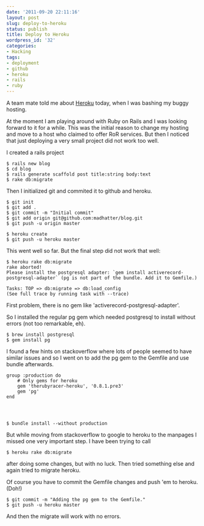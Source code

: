 ```yaml
---
date: '2011-09-20 22:11:16'
layout: post
slug: deploy-to-heroku
status: publish
title: Deploy to Heroku
wordpress_id: '32'
categories:
- Hacking
tags:
- deployment
- github
- heroku
- rails
- ruby
---
```


A team mate told me about [Heroku](http://heroku.com/) today, when I was bashing my buggy hosting.

At the moment I am playing around with Ruby on Rails and I was looking forward to it for a while. This was the initial reason to change my hosting and move to a host who claimed to offer RoR services. But then I noticed that just deploying a very small project did not work too well.

I created a rails project

    
    $ rails new blog
    $ cd blog
    $ rails generate scaffold post title:string body:text
    $ rake db:migrate


Then I initialized git and commited it to github and heroku.

    
    $ git init
    $ git add .
    $ git commit -m "Initial commit"
    $ git add origin git@github.com:madhatter/blog.git
    $ git push -u origin master
    
    $ heroku create
    $ git push -u heroku master


This went well so far. But the final step did not work that well:

    
    $ heroku rake db:migrate
    rake aborted!
    Please install the postgresql adapter: `gem install activerecord-postgresql-adapter` (pg is not part of the bundle. Add it to Gemfile.)
    
    Tasks: TOP => db:migrate => db:load_config
    (See full trace by running task with --trace)


First problem, there is no gem like 'activerecord-postgresql-adapter'.

So I installed the regular pg gem which needed postgresql to install without errors (not too remarkable, eh).

    
    $ brew install postgresql
    $ gem install pg


I found a few hints on stackoverflow where lots of people seemed to have similar issues and so I went on to add the pg gem to the Gemfile and use bundle afterwards.

    
    group :production do
        # Only gems for heroku
        gem 'therubyracer-heroku', '0.8.1.pre3'
        gem 'pg'
    end



    
    $ bundle install --without production


But while moving from stackoverflow to google to heroku to the manpages I missed one very important step. I have been trying to call

    
    $ heroku rake db:migrate


after doing some changes, but with no luck. Then tried something else and again tried to migrate heroku.

Of course you have to commit the Gemfile changes and push 'em to heroku. (Doh!)

    
    $ git commit -m "Adding the pg gem to the Gemfile."
    $ git push -u heroku master


And then the migrate will work with no errors.

